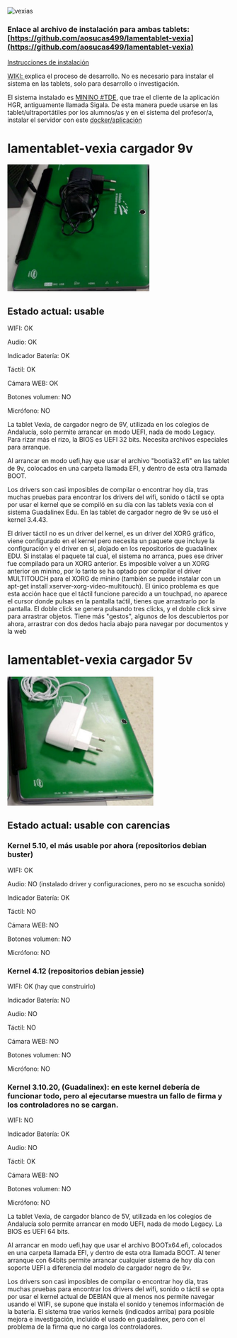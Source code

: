 ![vexias](https://user-images.githubusercontent.com/72696244/110154393-7e4e2c80-7de4-11eb-9d78-1116d448a7f9.png)

### Enlace al archivo de instalación para ambas tablets: [https://github.com/aosucas499/lamentablet-vexia](https://github.com/aosucas499/lamentablet-vexia)


[Instrucciones de instalación](https://github.com/aosucas499/lamentablet-vexia/wiki/0.-Instrucciones-de-instalaci%C3%B3n-MININO-%23TDE-en-tablets-VEXIA)

[WIKI: ](https://github.com/aosucas499/lamentablet-vexia/wiki)explica el proceso de desarrollo. No es necesario para instalar el sistema en las tablets, solo para desarrollo o investigación.

El sistema instalado es [MININO #TDE](https://github.com/aosucas499/minino-TDE), que trae el cliente de la aplicación HGR, antiguamente llamada Sigala. De esta manera puede usarse en las tablet/ultraportátiles por los alumnos/as y en el sistema del profesor/a, instalar el servidor con este [docker/aplicación](https://github.com/aosucas499/hgr-dre)


# lamentablet-vexia cargador 9v

![9v](https://github.com/aosucas499/lamentablet-vexia/raw/main/guadalinex/vexia-9v.png)

## Estado actual: usable
WIFI: OK

Audio: OK

Indicador Batería: OK

Táctil: OK
 
Cámara WEB: OK
 
Botones volumen: NO
 
Micrófono: NO

La tablet Vexia, de cargador negro de 9V, utilizada en los colegios de Andalucía, solo permite arrancar en modo UEFI, nada de modo Legacy. Para rizar más el rizo, la BIOS es UEFI 32 bits. Necesita archivos especiales para arranque.

Al arrancar en modo uefi,hay que usar el archivo "bootia32.efi" en las tablet de 9v, colocados en una carpeta llamada EFI, y dentro de esta otra llamada BOOT.

Los drivers son casi imposibles de compilar o encontrar hoy día, tras muchas pruebas para encontrar los drivers del wifi, sonido o táctil se opta por usar el kernel que se compiló en su día con las tablets vexia con el sistema Guadalinex Edu. En las tablet de cargador negro de 9v se usó el kernel 3.4.43.

El driver táctil no es un driver del kernel, es un driver del XORG gráfico, viene configurado en el kernel pero necesita un paquete que incluye la configuración y el driver en sí, alojado en los repositorios de guadalinex EDU. Si instalas el paquete tal cual, el sistema no arranca, pues ese driver fue compilado para un XORG anterior. Es imposible volver a un XORG anterior en minino, por lo tanto se ha optado por compilar el driver MULTITOUCH para el XORG de minino (también se puede instalar con un apt-get install xserver-xorg-video-multitouch). El único problema es que esta acción hace que el táctil funcione parecido a un touchpad, no aparece el cursor donde pulsas en la pantalla taćtil, tienes que arrastrarlo por la pantalla. El doble click se genera pulsando tres clicks, y el doble click sirve para arrastrar objetos. Tiene más "gestos", algunos de los descubiertos por ahora, arrastrar con dos dedos hacia abajo para navegar por documentos y la web


 
# lamentablet-vexia cargador 5v

![5v](https://github.com/aosucas499/lamentablet-vexia/raw/main/guadalinex/vexia-5v.png)

## Estado actual: usable con carencias

### Kernel 5.10, el más usable por ahora (repositorios debian buster)
WIFI: OK

Audio: NO (instalado driver y configuraciones, pero no se escucha sonido)

Indicador Batería: OK
 
Táctil: NO
 
Cámara WEB: NO
 
Botones volumen: NO
 
Micrófono: NO

### Kernel 4.12 (repositorios debian jessie)
WIFI: OK (hay que construirlo)

Indicador Batería: NO

Audio: NO
 
Táctil: NO
 
Cámara WEB: NO
 
Botones volumen: NO
 
Micrófono: NO

### Kernel 3.10.20, (Guadalinex): en este kernel debería de funcionar todo, pero al ejecutarse muestra un fallo de firma y los controladores no se cargan. 
WIFI: NO

Indicador Batería: OK

Audio: NO
 
Táctil: OK
 
Cámara WEB: NO
 
Botones volumen: NO
 
Micrófono: NO

La tablet Vexia, de cargador blanco de 5V, utilizada en los colegios de Andalucía solo permite arrancar en modo UEFI, nada de modo Legacy. La BIOS es UEFI 64 bits. 

Al arrancar en modo uefi,hay que usar el archivo BOOTx64.efi, colocados en una carpeta llamada EFI, y dentro de esta otra llamada BOOT. Al tener arranque con 64bits permite arrancar cualquier sistema de hoy día con soporte UEFI a diferencia del modelo de cargador negro de 9v.

Los drivers son casi imposibles de compilar o encontrar hoy día, tras muchas pruebas para encontrar los drivers del wifi, sonido o táctil se opta por usar el kernel actual de DEBIAN que al menos nos permite navegar usando el WIFI, se supone que instala el sonido y tenemos información de la batería. El sistema trae varios kernels (indicados arriba) para posible mejora e investigación, incluido el usado en guadalinex, pero con el problema de la firma que no carga los controladores.



  
  
